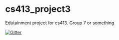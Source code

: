 # cs413_project3
Edutainment project for cs413. Group 7 or something

[![Gitter](https://badges.gitter.im/Join%20Chat.svg)](https://gitter.im/cmh553/cs413_project3?utm_source=badge&utm_medium=badge&utm_campaign=pr-badge)
